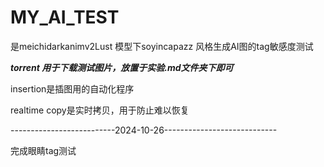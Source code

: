 # MY_AI_TEST

是meichidarkanimv2Lust 模型下soyincapazz 风格生成AI图的tag敏感度测试

***torrent 用于下载测试图片，放置于实验.md文件夹下即可***

insertion是插图用的自动化程序

realtime copy是实时拷贝，用于防止难以恢复

--------------------------2024-10-26----------------------------

完成眼睛tag测试